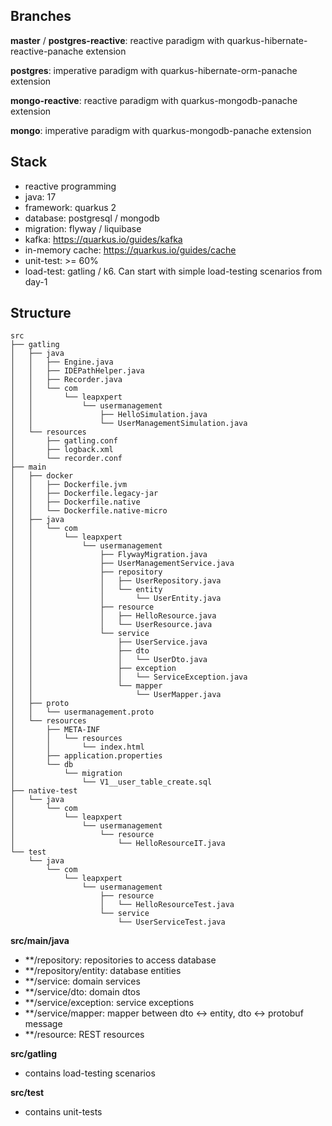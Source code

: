 ## Branches

**master** / **postgres-reactive**: reactive paradigm with quarkus-hibernate-reactive-panache extension

**postgres**: imperative paradigm with quarkus-hibernate-orm-panache extension

**mongo-reactive**: reactive paradigm with quarkus-mongodb-panache extension

**mongo**: imperative paradigm with quarkus-mongodb-panache extension

## Stack
- reactive programming
- java: 17
- framework: quarkus 2
- database: postgresql / mongodb
- migration: flyway / liquibase
- kafka: https://quarkus.io/guides/kafka
- in-memory cache: https://quarkus.io/guides/cache
- unit-test: >= 60%
- load-test: gatling / k6. Can start with simple load-testing scenarios from day-1

## Structure

```
src
├── gatling
│   ├── java
│   │   ├── Engine.java
│   │   ├── IDEPathHelper.java
│   │   ├── Recorder.java
│   │   └── com
│   │       └── leapxpert
│   │           └── usermanagement
│   │               ├── HelloSimulation.java
│   │               └── UserManagementSimulation.java
│   └── resources
│       ├── gatling.conf
│       ├── logback.xml
│       └── recorder.conf
├── main
│   ├── docker
│   │   ├── Dockerfile.jvm
│   │   ├── Dockerfile.legacy-jar
│   │   ├── Dockerfile.native
│   │   └── Dockerfile.native-micro
│   ├── java
│   │   └── com
│   │       └── leapxpert
│   │           └── usermanagement
│   │               ├── FlywayMigration.java
│   │               ├── UserManagementService.java
│   │               ├── repository
│   │               │   ├── UserRepository.java
│   │               │   └── entity
│   │               │       └── UserEntity.java
│   │               ├── resource
│   │               │   ├── HelloResource.java
│   │               │   └── UserResource.java
│   │               └── service
│   │                   ├── UserService.java
│   │                   ├── dto
│   │                   │   └── UserDto.java
│   │                   ├── exception
│   │                   │   └── ServiceException.java
│   │                   └── mapper
│   │                       └── UserMapper.java
│   ├── proto
│   │   └── usermanagement.proto
│   └── resources
│       ├── META-INF
│       │   └── resources
│       │       └── index.html
│       ├── application.properties
│       └── db
│           └── migration
│               └── V1__user_table_create.sql
├── native-test
│   └── java
│       └── com
│           └── leapxpert
│               └── usermanagement
│                   └── resource
│                       └── HelloResourceIT.java
└── test
    └── java
        └── com
            └── leapxpert
                └── usermanagement
                    ├── resource
                    │   └── HelloResourceTest.java
                    └── service
                        └── UserServiceTest.java
```

**src/main/java**

- **/repository: repositories to access database
- **/repository/entity: database entities
- **/service: domain services
- **/service/dto: domain dtos
- **/service/exception: service exceptions
- **/service/mapper: mapper between dto <-> entity, dto <-> protobuf message
- **/resource: REST resources

**src/gatling**

- contains load-testing scenarios

**src/test**

- contains unit-tests

